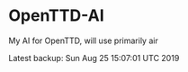 # OpenTTD-AI
My AI for OpenTTD, will use primarily air

Latest backup: Sun Aug 25 15:07:01 UTC 2019
